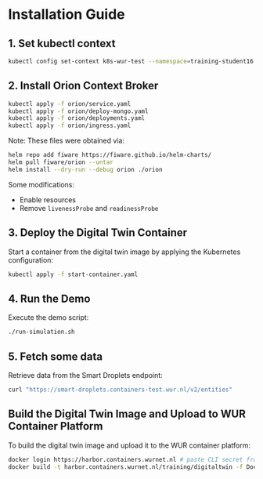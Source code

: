 
# Installation Guide

## 1. Set kubectl context

```bash
kubectl config set-context k8s-wur-test --namespace=training-student16
```

## 2. Install Orion Context Broker

```bash
kubectl apply -f orion/service.yaml
kubectl apply -f orion/deploy-mongo.yaml
kubectl apply -f orion/deployments.yaml
kubectl apply -f orion/ingress.yaml
```

Note: These files were obtained via:

```bash
helm repo add fiware https://fiware.github.io/helm-charts/
helm pull fiware/orion --untar
helm install --dry-run --debug orion ./orion
```

Some modifications:
- Enable resources
- Remove `livenessProbe` and `readinessProbe`

## 3. Deploy the Digital Twin Container

Start a container from the digital twin image by applying the Kubernetes configuration:

```bash
kubectl apply -f start-container.yaml
```

## 4. Run the Demo

Execute the demo script:

```bash
./run-simulation.sh
```

## 5. Fetch some data

Retrieve data from the Smart Droplets endpoint:

```bash
curl "https://smart-droplets.containers-test.wur.nl/v2/entities"
```

## Build the Digital Twin Image and Upload to WUR Container Platform

To build the digital twin image and upload it to the WUR container platform:

```bash
docker login https://harbor.containers.wurnet.nl # paste CLI secret from https://harbor.containers.wurnet.nl
docker build -t harbor.containers.wurnet.nl/training/digitaltwin -f Dockerfile ../ --push
```
